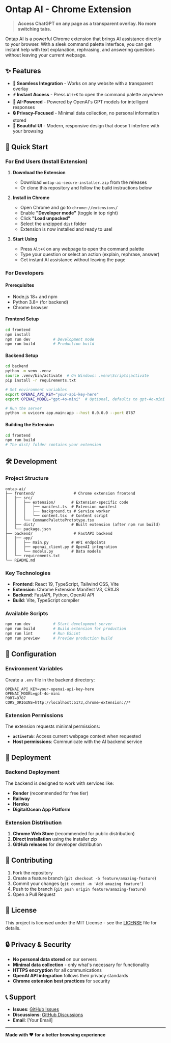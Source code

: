 # Ontap AI - Chrome Extension

> **Access ChatGPT on any page as a transparent overlay. No more switching tabs.**

Ontap AI is a powerful Chrome extension that brings AI assistance directly to your browser. With a sleek command palette interface, you can get instant help with text explanation, rephrasing, and answering questions without leaving your current webpage.

## ✨ Features

- **🎯 Seamless Integration** - Works on any website with a transparent overlay
- **⚡ Instant Access** - Press `Alt+K` to open the command palette anywhere
- **🤖 AI-Powered** - Powered by OpenAI's GPT models for intelligent responses
- **🔒 Privacy-Focused** - Minimal data collection, no personal information stored
- **🎨 Beautiful UI** - Modern, responsive design that doesn't interfere with your browsing

## 🚀 Quick Start

### For End Users (Install Extension)

1. **Download the Extension**
   - Download `ontap-ai-secure-installer.zip` from the releases
   - Or clone this repository and follow the build instructions below

2. **Install in Chrome**
   - Open Chrome and go to `chrome://extensions/`
   - Enable **"Developer mode"** (toggle in top right)
   - Click **"Load unpacked"**
   - Select the unzipped `dist` folder
   - Extension is now installed and ready to use!

3. **Start Using**
   - Press `Alt+K` on any webpage to open the command palette
   - Type your question or select an action (explain, rephrase, answer)
   - Get instant AI assistance without leaving the page

### For Developers

#### Prerequisites
- Node.js 18+ and npm
- Python 3.8+ (for backend)
- Chrome browser

#### Frontend Setup
```bash
cd frontend
npm install
npm run dev          # Development mode
npm run build        # Production build
```

#### Backend Setup
```bash
cd backend
python -m venv .venv
source .venv/bin/activate  # On Windows: .venv\Scripts\activate
pip install -r requirements.txt

# Set environment variables
export OPENAI_API_KEY="your-api-key-here"
export OPENAI_MODEL="gpt-4o-mini"  # Optional, defaults to gpt-4o-mini

# Run the server
python -m uvicorn app.main:app --host 0.0.0.0 --port 8787
```

#### Building the Extension
```bash
cd frontend
npm run build
# The dist/ folder contains your extension
```

## 🛠️ Development

### Project Structure
```
ontap-ai/
├── frontend/                 # Chrome extension frontend
│   ├── src/
│   │   ├── extension/       # Extension-specific code
│   │   │   ├── manifest.ts  # Extension manifest
│   │   │   ├── background.ts # Service worker
│   │   │   └── content.tsx  # Content script
│   │   └── CommandPalettePrototype.tsx
│   ├── dist/                # Built extension (after npm run build)
│   └── package.json
├── backend/                  # FastAPI backend
│   ├── app/
│   │   ├── main.py          # API endpoints
│   │   ├── openai_client.py # OpenAI integration
│   │   └── models.py        # Data models
│   └── requirements.txt
└── README.md
```

### Key Technologies
- **Frontend**: React 19, TypeScript, Tailwind CSS, Vite
- **Extension**: Chrome Extension Manifest V3, CRXJS
- **Backend**: FastAPI, Python, OpenAI API
- **Build**: Vite, TypeScript compiler

### Available Scripts
```bash
npm run dev          # Start development server
npm run build        # Build extension for production
npm run lint         # Run ESLint
npm run preview      # Preview production build
```

## 🔧 Configuration

### Environment Variables
Create a `.env` file in the backend directory:
```env
OPENAI_API_KEY=your-openai-api-key-here
OPENAI_MODEL=gpt-4o-mini
PORT=8787
CORS_ORIGINS=http://localhost:5173,chrome-extension://*
```

### Extension Permissions
The extension requests minimal permissions:
- **`activeTab`**: Access current webpage context when requested
- **Host permissions**: Communicate with the AI backend service

## 🚀 Deployment

### Backend Deployment
The backend is designed to work with services like:
- **Render** (recommended for free tier)
- **Railway**
- **Heroku**
- **DigitalOcean App Platform**

### Extension Distribution
1. **Chrome Web Store** (recommended for public distribution)
2. **Direct installation** using the installer zip
3. **GitHub releases** for developer distribution

## 🤝 Contributing

1. Fork the repository
2. Create a feature branch (`git checkout -b feature/amazing-feature`)
3. Commit your changes (`git commit -m 'Add amazing feature'`)
4. Push to the branch (`git push origin feature/amazing-feature`)
5. Open a Pull Request

## 📝 License

This project is licensed under the MIT License - see the [LICENSE](LICENSE) file for details.

## 🔒 Privacy & Security

- **No personal data stored** on our servers
- **Minimal data collection** - only what's necessary for functionality
- **HTTPS encryption** for all communications
- **OpenAI API integration** follows their privacy standards
- **Chrome extension best practices** for security

## 📞 Support

- **Issues**: [GitHub Issues](https://github.com/yourusername/ontap-ai/issues)
- **Discussions**: [GitHub Discussions](https://github.com/yourusername/ontap-ai/discussions)
- **Email**: [Your Email]

---

**Made with ❤️ for a better browsing experience**
